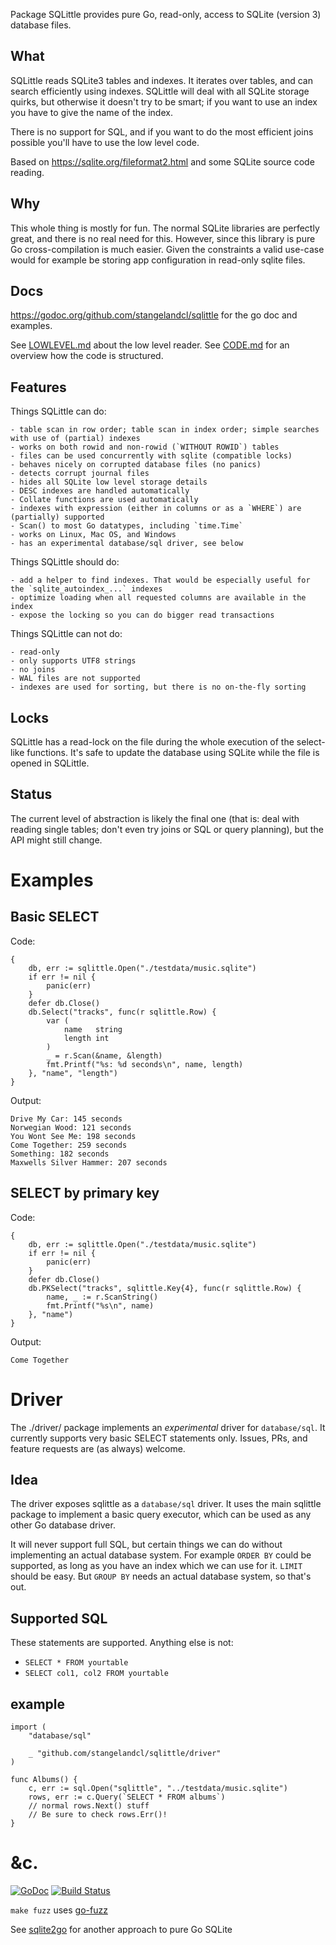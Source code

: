 Package SQLittle provides pure Go, read-only, access to SQLite (version 3) database
files.

## What
SQLittle reads SQLite3 tables and indexes. It iterates over tables, and
can search efficiently using indexes. SQLittle will deal with all SQLite
storage quirks, but otherwise it doesn't try to be smart; if you want to use
an index you have to give the name of the index.

There is no support for SQL, and if you want to do the most efficient joins
possible you'll have to use the low level code.

Based on https://sqlite.org/fileformat2.html and some SQLite source code reading.

## Why
This whole thing is mostly for fun. The normal SQLite libraries are perfectly great, and
there is no real need for this. However, since this library is pure Go
cross-compilation is much easier. Given the constraints a valid use-case would
for example be storing app configuration in read-only sqlite files.

## Docs
https://godoc.org/github.com/stangelandcl/sqlittle for the go doc and examples.

See [LOWLEVEL.md](LOWLEVEL.md) about the low level reader.
See [CODE.md](CODE.md) for an overview how the code is structured.

## Features
Things SQLittle can do:

```
- table scan in row order; table scan in index order; simple searches with use of (partial) indexes
- works on both rowid and non-rowid (`WITHOUT ROWID`) tables
- files can be used concurrently with sqlite (compatible locks)
- behaves nicely on corrupted database files (no panics)
- detects corrupt journal files
- hides all SQLite low level storage details
- DESC indexes are handled automatically
- Collate functions are used automatically
- indexes with expression (either in columns or as a `WHERE`) are (partially) supported
- Scan() to most Go datatypes, including `time.Time`
- works on Linux, Mac OS, and Windows
- has an experimental database/sql driver, see below
```

Things SQLittle should do:

```
- add a helper to find indexes. That would be especially useful for the `sqlite_autoindex_...` indexes
- optimize loading when all requested columns are available in the index
- expose the locking so you can do bigger read transactions
```

Things SQLittle can not do:

```
- read-only
- only supports UTF8 strings
- no joins
- WAL files are not supported
- indexes are used for sorting, but there is no on-the-fly sorting
```

## Locks
SQLittle has a read-lock on the file during the whole execution of the
select-like functions. It's safe to update the database using SQLite while the
file is opened in SQLittle.

## Status
The current level of abstraction is likely the final one (that is: deal
with reading single tables; don't even try joins or SQL or query planning), but
the API might still change.



# Examples

## Basic SELECT
Code:

```
{
	db, err := sqlittle.Open("./testdata/music.sqlite")
	if err != nil {
		panic(err)
	}
	defer db.Close()
	db.Select("tracks", func(r sqlittle.Row) {
		var (
			name   string
			length int
		)
		_ = r.Scan(&name, &length)
		fmt.Printf("%s: %d seconds\n", name, length)
	}, "name", "length")
}
```
Output:

```
Drive My Car: 145 seconds
Norwegian Wood: 121 seconds
You Wont See Me: 198 seconds
Come Together: 259 seconds
Something: 182 seconds
Maxwells Silver Hammer: 207 seconds

```



## SELECT by primary key
Code:

```
{
	db, err := sqlittle.Open("./testdata/music.sqlite")
	if err != nil {
		panic(err)
	}
	defer db.Close()
	db.PKSelect("tracks", sqlittle.Key{4}, func(r sqlittle.Row) {
		name, _ := r.ScanString()
		fmt.Printf("%s\n", name)
	}, "name")
}
```
Output:

```
Come Together

```


# Driver

The ./driver/ package implements an *experimental* driver for `database/sql`. It currently supports very basic SELECT statements only. Issues, PRs, and feature requests are (as always) welcome.

## Idea

The driver exposes sqlittle as a `database/sql` driver. It uses the main sqlittle package to implement a basic query executor, which can be used as any other Go database driver.

It will never support full SQL, but certain things we can do without implementing an actual database system. For example `ORDER BY` could be supported, as long as you have an index which we can use for it. `LIMIT` should be easy. But `GROUP BY` needs an actual database system, so that's out.

## Supported SQL

These statements are supported. Anything else is not:

- `SELECT * FROM yourtable`
- `SELECT col1, col2 FROM yourtable`

## example

```
import (
	"database/sql"

	_ "github.com/stangelandcl/sqlittle/driver"
)

func Albums() {
	c, err := sql.Open("sqlittle", "../testdata/music.sqlite")
	rows, err := c.Query(`SELECT * FROM albums`)
	// normal rows.Next() stuff
	// Be sure to check rows.Err()!
}
```


# &c.

[![GoDoc](https://pkg.go.dev/badge/github.com/stangelandcl/sqlittle)](https://pkg.go.dev/github.com/stangelandcl/sqlittle)
[![Build Status](https://travis-ci.com/alicebob/sqlittle.png?branch=master)](https://travis-ci.com/alicebob/sqlittle)

`make fuzz` uses [go-fuzz](https://github.com/dvyukov/go-fuzz)

See [sqlite2go](https://github.com/cznic/sqlite2go/) for another approach to pure Go SQLite
